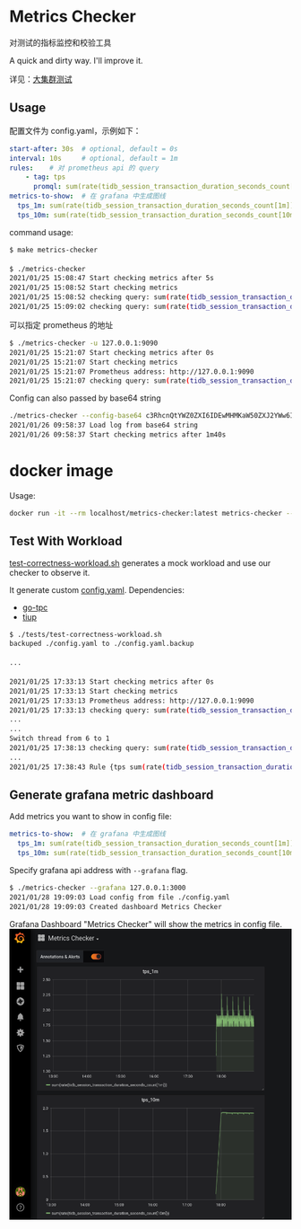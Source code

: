# Metrics Checker
对测试的指标监控和校验工具

A quick and dirty way. I'll improve it.

详见：[大集群测试](https://docs.google.com/document/d/1EEFZVSifkDFwBzkzMKxhs3YmBJ_WHdkRXQDxrJfG_Pk/edit?ts=5ff6ee26#heading=h.crmsk8lqu128)

## Usage
配置文件为 config.yaml，示例如下：
```yaml
start-after: 30s  # optional, default = 0s
interval: 10s     # optional, default = 1m
rules:    # 对 prometheus api 的 query
    - tag: tps
      promql: sum(rate(tidb_session_transaction_duration_seconds_count[5m])) > bool sum(rate(tidb_session_transaction_duration_seconds_count[10m]))  # 现在需要一个返回 bool 值的 promQL 表达式。
metrics-to-show:  # 在 grafana 中生成图线
  tps_1m: sum(rate(tidb_session_transaction_duration_seconds_count[1m]))
  tps_10m: sum(rate(tidb_session_transaction_duration_seconds_count[10m]))
```

command usage:

```bash
$ make metrics-checker

$ ./metrics-checker
2021/01/25 15:08:47 Start checking metrics after 5s
2021/01/25 15:08:52 Start checking metrics
2021/01/25 15:08:52 checking query: sum(rate(tidb_session_transaction_duration_seconds_count[5m])) > bool sum(rate(tidb_session_transaction_duration_seconds_count[10m]))
2021/01/25 15:09:02 checking query: sum(rate(tidb_session_transaction_duration_seconds_count[5m])) > bool sum(rate(tidb_session_transaction_duration_seconds_count[10m]))
```

可以指定 prometheus 的地址
```bash
$ ./metrics-checker -u 127.0.0.1:9090
2021/01/25 15:21:07 Start checking metrics after 0s
2021/01/25 15:21:07 Start checking metrics
2021/01/25 15:21:07 Prometheus address: http://127.0.0.1:9090
2021/01/25 15:21:07 checking query: sum(rate(tidb_session_transaction_duration_seconds_count[5m])) > bool sum(rate(tidb_session_transaction_duration_seconds_count[10m]))
```

Config can also passed by base64 string
```bash
./metrics-checker --config-base64 c3RhcnQtYWZ0ZXI6IDEwMHMKaW50ZXJ2YWw6IDEwcwpydWxlczogICAgIyDlr7kgcHJvbWV0aGV1cyBhcGkg55qEIHF1ZXJ5CiAgICAtIHRhZzogdHBzCiAgICAgIHByb21xbDogc3VtKHJhdGUodGlkYl9zZXNzaW9uX3RyYW5zYWN0aW9uX2R1cmF0aW9uX3NlY29uZHNfY291bnRbMW1dKSkgPiBib29sIDIvMyAqIHN1bShyYXRlKHRpZGJfc2Vzc2lvbl90cmFuc2FjdGlvbl9kdXJhdGlvbl9zZWNvbmRzX2NvdW50WzVtXSkpCg==
2021/01/26 09:58:37 Load log from base64 string
2021/01/26 09:58:37 Start checking metrics after 1m40s
```

# docker image

Usage:
```bash
docker run -it --rm localhost/metrics-checker:latest metrics-checker --config-base64 c3RhcnQtYWZ0ZXI6IDBzCmludGVydmFsOiAxMHMKcnVsZXM6ICAgICMg5a+5IHByb21ldGhldXMgYXBpIOeahCBxdWVyeQogICAgLSB0YWc6IHRwcwogICAgICBwcm9tcWw6IHN1bShyYXRlKHRpZGJfc2Vzc2lvbl90cmFuc2FjdGlvbl9kdXJhdGlvbl9zZWNvbmRzX2NvdW50WzFtXSkpID4gYm9vbCAyLzMgKiBzdW0ocmF0ZSh0aWRiX3Nlc3Npb25fdHJhbnNhY3Rpb25fZHVyYXRpb25fc2Vjb25kc19jb3VudFs1bV0pKQo= --address 192.168.1.164:9090
```

## Test With Workload
[test-correctness-workload.sh](./tests/test-correctness-workload.sh) generates a mock workload and use our checker to observe it.

It generate custom [config.yaml](./config.yaml). Dependencies:
- [go-tpc](https://github.com/pingcap/go-tpc)
- [tiup](https://github.com/pingcap/tiup)

```bash
$ ./tests/test-correctness-workload.sh 
backuped ./config.yaml to ./config.yaml.backup

...

2021/01/25 17:33:13 Start checking metrics after 0s
2021/01/25 17:33:13 Start checking metrics
2021/01/25 17:33:13 Prometheus address: http://127.0.0.1:9090
2021/01/25 17:33:13 checking query: sum(rate(tidb_session_transaction_duration_seconds_count[1m])) > bool 2/3 * sum(rate(tidb_session_transaction_duration_seconds_count[5m]))
...
...
Switch thread from 6 to 1
2021/01/25 17:38:13 checking query: sum(rate(tidb_session_transaction_duration_seconds_count[1m])) > bool 2/3 * sum(rate(tidb_session_transaction_duration_seconds_count[5m]))
...
2021/01/25 17:38:43 Rule {tps sum(rate(tidb_session_transaction_duration_seconds_count[1m])) > bool 2/3 * sum(rate(tidb_session_transaction_duration_seconds_count[5m]))} failed.
```

## Generate grafana metric dashboard
Add metrics you want to show in config file:
```yaml
metrics-to-show:  # 在 grafana 中生成图线
  tps_1m: sum(rate(tidb_session_transaction_duration_seconds_count[1m]))
  tps_10m: sum(rate(tidb_session_transaction_duration_seconds_count[10m]))
```

Specify grafana api address with `--grafana` flag.
```bash
$ ./metrics-checker --grafana 127.0.0.1:3000
2021/01/28 19:09:03 Load config from file ./config.yaml
2021/01/28 19:09:03 Created dashboard Metrics Checker
```

Grafana Dashboard "Metrics Checker" will show the metrics in config file.
![Grafana Dashboard](doc/assets/grafana-metrics-checker.png)